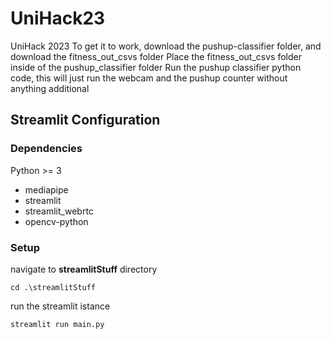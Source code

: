 # UniHack23
UniHack 2023
To get it to work, download the pushup-classifier folder, and download the fitness_out_csvs folder
Place the fitness_out_csvs folder inside of the pushup_classifier folder
Run the pushup classifier python code, this will just run the webcam and the pushup counter without anything additional

## Streamlit Configuration

### Dependencies
Python >= 3
- mediapipe
- streamlit
- streamlit_webrtc
- opencv-python

### Setup

navigate to **streamlitStuff** directory
```
cd .\streamlitStuff
```

run the streamlit istance
```
streamlit run main.py
```
